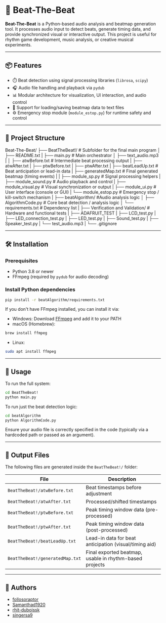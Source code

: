 # 🥁 Beat-The-Beat

**Beat-The-Beat** is a Python-based audio analysis and beatmap generation tool. It processes audio input to detect beats, generate timing data, and provide synchronized visual or interactive output. This project is useful for rhythm game development, music analysis, or creative musical experiments.

---

## 📦 Features

- ⏱️ Beat detection using signal processing libraries (`librosa`, `scipy`)
- 🎧 Audio file handling and playback via `pydub`
- 📊 Modular architecture for visualization, UI interaction, and audio control
- 📁 Support for loading/saving beatmap data to text files
- ⚙️ Emergency stop module (`module_estop.py`) for runtime safety and control

---

## 🧠 Project Structure

Beat-The-Beat/
├── BeatTheBeat!/ # Subfolder for the final main program
│ ├── README.txt
| ├── main.py # Main orchestrator
│ ├── text_audio.mp3
| 
│ ├── atwBefore.txt # Intermediate beat processing output
| ├── atwAfter.txt
| ├── ptwBefore.txt
| ├── ptwAfter.txt
| ├── beatLeadUp.txt # Beat anticipation or lead-in data
| ├── generatedMap.txt # Final generated beatmap (timing events)
| 
| ├── module_sp.py # Signal processing helpers
| ├── module_sound.py # Audio playback and control
| ├── module_visual.py # Visual synchronization or output
| ├── module_ui.py # User interface (console or GUI)
| └── module_estop.py # Emergency stop / kill-switch mechanism
|
├── beatAlgorithm/ #Audio analysis logic
│ ├── AlgorithmCode.py # Core beat detection / analysis logic
│ └── requirements.txt # Dependency list
|
├── Verification and Validation/ # Hardware and functional tests
| ├── ADAFRUIT_TEST
| ├── LCD_test.py
| ├── LED_connection_test.py
| ├── LED_test.py
| ├── Sound_test.py
| ├── Speaker_test.py
| └── test_audio.mp3
|
└── .gitignore 

---

## 🛠️ Installation

### Prerequisites

- Python 3.8 or newer
- FFmpeg (required by `pydub` for audio decoding)

### Install Python dependencies

```bash
pip install -r beatAlgorithm/requirements.txt
```

If you don't have FFmpeg installed, you can install it via:
- Windows: Download [FFmpeg](https://ffmpeg.org/download.html) and add it to your PATH
- macOS (Homebrew):
```bash
brew install ffmpeg
```
- Linux:
```bash
sudo apt install ffmpeg
```
---
## 🚀 Usage
To run the full system:
```bash
cd BeatTheBeat!
python main.py
```
To run just the beat detection logic:
```bash
cd beatAlgorithm
python AlgorithmCode.py
```
Ensure your audio file is correctly specified in the code (typically via a hardcoded path or passed as an argument).

---

## 📄 Output Files
The following files are generated inside the `BeatTheBeat!/` folder:

|File	| Description |
|-----|-------------|
|`BeatTheBeat!/atwBefore.txt`	|Beat timestamps before adjustment|
|`BeatTheBeat!/atwAfter.txt`	|Processed/shifted timestamps|
|`BeatTheBeat!/ptwBefore.txt`	|Peak timing window data (pre-processed)|
|`BeatTheBeat!/ptwAfter.txt`	|Peak timing window data (post-processed)|
|`BeatTheBeat!/beatLeadUp.txt`	|Lead-in data for beat anticipation (visual/timing aid)|
|`BeatTheBeat!/generatedMap.txt`	|Final exported beatmap, usable in rhythm-based projects|

---

## 👥 Authors

- [follosoraptor](https://github.com/follosoraptor)
- [Samanthad1920](https://github.com/Samanthad1920)
- [rhit-duboissk](https://github.com/rhit-duboissk)
- [singersa9](https://github.com/singersa9)
